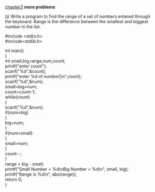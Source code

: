 [chapter3](https://github.com/BHAGYASREE200/DOCUMENTATION-OF-ALWAYS-BE-ALERT/blob/main/loops%20problems)
**more problems**  


   (j) Write a program to find the range of a set of numbers entered
through the keyboard. Range is the difference between the smallest
and biggest number in the list.    


#include <stdio.h>   
#include<stdlib.h>   

int main()   
{   
    int small,big,range,num,count;   
    printf("enter count");   
    scanf("%d",&count);   
    printf("enter %d of number|\n",count);   
    scanf("%d",&num);  
    small=big=num;  
    count=count-1;  
    while(count)  
    {   
        scanf("%d",&num);   
        if(num>big)   
        {  
            big=num;   
        }  
        if(num<small)   
        {    
            small=num;   
        }   
        count--;   
    }   
 range = big - small;     
    printf("Small Number = %d\nBig Number = %d\n", small, big);     
    printf("Range is %d\n", abs(range));   
    return 0;   
}   
